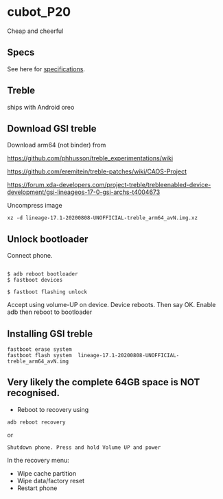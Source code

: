 # cubot_P20


Cheap and cheerful


## Specs

See here for [specifications](https://www.gizmochina.com/product/cubot-p20/).


## Treble

ships with Android oreo



## Download GSI treble

Download arm64 (not binder) from 

https://github.com/phhusson/treble_experimentations/wiki



https://github.com/eremitein/treble-patches/wiki/CAOS-Project

https://forum.xda-developers.com/project-treble/trebleenabled-device-development/gsi-lineageos-17-0-gsi-archs-t4004673

Uncompress image

```
xz -d lineage-17.1-20200808-UNOFFICIAL-treble_arm64_avN.img.xz
```

## Unlock bootloader



Connect phone.



```

$ adb reboot bootloader
$ fastboot devices

$ fastboot flashing unlock

```

Accept using volume-UP on device. Device reboots. Then say OK. Enable adb then reboot to bootloader


## Installing GSI treble


```
fastboot erase system
fastboot flash system  lineage-17.1-20200808-UNOFFICIAL-treble_arm64_avN.img
```

## Very likely the complete 64GB space is NOT recognised.

* Reboot to recovery using 
```
adb reboot recovery
```
or
```
Shutdown phone. Press and hold Volume UP and power

```

In the recovery menu:

* Wipe cache partition
* Wipe data/factory reset
* Restart phone




